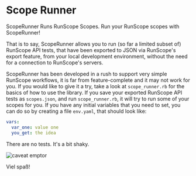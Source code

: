 # Scope Runner
ScopeRunner Runs RunScope Scopes. Run your RunScope scopes with ScopeRunner!

That is to say, ScopeRunner allows you to run (so far a limited subset of)
RunScope API tests, that have been exported to JSON via RunScope's export feature,
from your local development environment, without the need for a connection to
RunScope's servers.

ScopeRunner has been developed in a rush to support very simple RunScope workflows,
it is far from feature-complete and it may not work for you. If you would like to
give it a try, take a look at `scope_runner.rb` for the basics of how to use the
library. If you save your exported RunScope API tests as `scopes.json`, and run
`scope_runner.rb`, it will try to run some of your scopes for you. If you have
any initial variables that you need to set, you can do so by creating a file
`env.yaml`, that should look like:

```yaml
vars:
  var_one: value one
  you_get: the idea
```

There are no tests. It's a bit shaky.

![caveat emptor](http://images1.tickld.com/live/1380405.gif)

Viel spaß!
